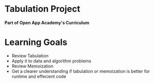 # Tabulation Project
#### Part of Open App Academy's Curriculum

# Learning Goals
* Review Tabulation
* Apply it to data and algorithm problems
* Review Memoization
* Get a clearer understanding if tabulation or memoization is better for runtime and effecient code